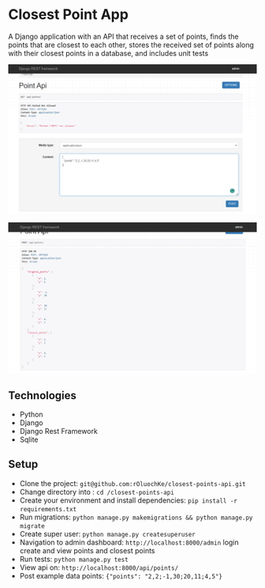 # Closest Point App

A Django application with an API that receives a set of points, finds the points that are closest to each other, stores the received set of points along with their closest points in a database, and includes unit tests

<p align="center">
  <img src="screenshots/Capture1.PNG" width="800" />
</p>

<p align="center">
  <img src="screenshots/Capture2.PNG" width="800" />
</p>

## Technologies

- Python
- Django
- Django Rest Framework
- Sqlite

## Setup

- Clone the project: `git@github.com:rOluochKe/closest-points-api.git`
- Change directory into : `cd /closest-points-api`
- Create your environment and install dependencies: `pip install -r requirements.txt`
- Run migrations: `python manage.py makemigrations && python manage.py migrate`
- Create super user: `python manage.py createsuperuser`
- Navigation to admin dashboard: `http://localhost:8000/admin` login create and view points and closest points
- Run tests: `python manage.py test`
- View api on: `http://localhost:8000/api/points/`
- Post example data points: `{"points": "2,2;-1,30;20,11;4,5"}`
